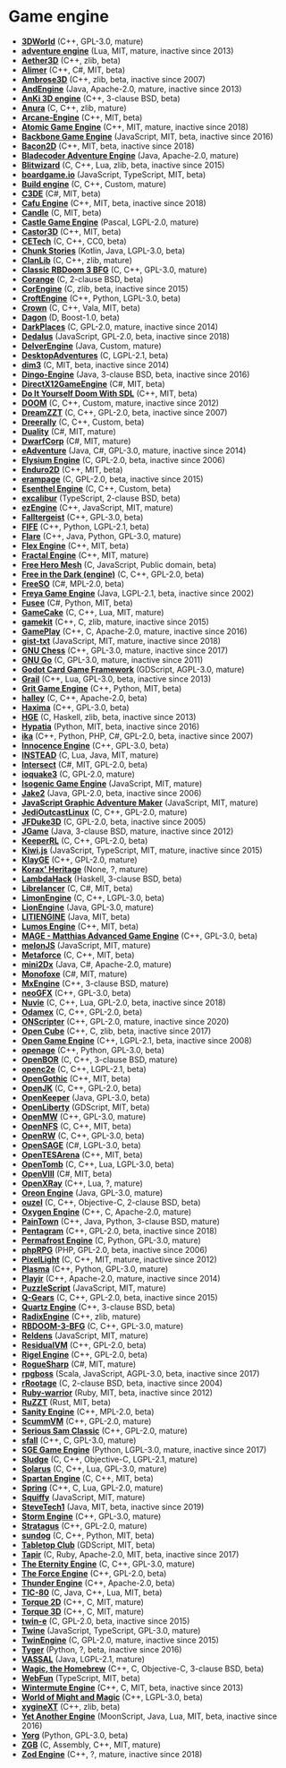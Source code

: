 [comment]: # (autogenerated content, do not edit)
# Game engine

- **[3DWorld](../3dworld.md)** (C++, GPL-3.0, mature)
- **[adventure engine](../adventure_engine.md)** (Lua, MIT, mature, inactive since 2013)
- **[Aether3D](../aether3d.md)** (C++, zlib, beta)
- **[Alimer](../alimer.md)** (C++, C#, MIT, beta)
- **[Ambrose3D](../ambrose3d.md)** (C++, zlib, beta, inactive since 2007)
- **[AndEngine](../andengine.md)** (Java, Apache-2.0, mature, inactive since 2013)
- **[AnKi 3D engine](../anki_3d_engine.md)** (C++, 3-clause BSD, beta)
- **[Anura](../anura.md)** (C, C++, zlib, mature)
- **[Arcane-Engine](../arcane-engine.md)** (C++, MIT, beta)
- **[Atomic Game Engine](../atomic_game_engine.md)** (C++, MIT, mature, inactive since 2018)
- **[Backbone Game Engine](../backbone_game_engine.md)** (JavaScript, MIT, beta, inactive since 2016)
- **[Bacon2D](../bacon2d.md)** (C++, MIT, beta, inactive since 2018)
- **[Bladecoder Adventure Engine](../bladecoder_adventure_engine.md)** (Java, Apache-2.0, mature)
- **[Blitwizard](../blitwizard.md)** (C, C++, Lua, zlib, beta, inactive since 2015)
- **[boardgame.io](../boardgameio.md)** (JavaScript, TypeScript, MIT, beta)
- **[Build engine](../build_engine.md)** (C, C++, Custom, mature)
- **[C3DE](../c3de.md)** (C#, MIT, beta)
- **[Cafu Engine](../cafu_engine.md)** (C++, MIT, beta, inactive since 2018)
- **[Candle](../candle.md)** (C, MIT, beta)
- **[Castle Game Engine](../castle_game_engine.md)** (Pascal, LGPL-2.0, mature)
- **[Castor3D](../castor3d.md)** (C++, MIT, beta)
- **[CETech](../cetech.md)** (C, C++, CC0, beta)
- **[Chunk Stories](../chunk_stories.md)** (Kotlin, Java, LGPL-3.0, beta)
- **[ClanLib](../clanlib.md)** (C, C++, zlib, mature)
- **[Classic RBDoom 3 BFG](../classic_rbdoom_3_bfg.md)** (C, C++, GPL-3.0, mature)
- **[Corange](../corange.md)** (C, 2-clause BSD, beta)
- **[CorEngine](../corengine.md)** (C, zlib, beta, inactive since 2015)
- **[CroftEngine](../croftengine.md)** (C++, Python, LGPL-3.0, beta)
- **[Crown](../crown.md)** (C, C++, Vala, MIT, beta)
- **[Dagon](../dagon.md)** (D, Boost-1.0, beta)
- **[DarkPlaces](../darkplaces.md)** (C, GPL-2.0, mature, inactive since 2014)
- **[Dedalus](../dedalus.md)** (JavaScript, GPL-2.0, beta, inactive since 2018)
- **[DelverEngine](../delverengine.md)** (Java, Custom, mature)
- **[DesktopAdventures](../desktopadventures.md)** (C, LGPL-2.1, beta)
- **[dim3](../dim3.md)** (C, MIT, beta, inactive since 2014)
- **[Dingo-Engine](../dingo-engine.md)** (Java, 3-clause BSD, beta, inactive since 2016)
- **[DirectX12GameEngine](../directx12gameengine.md)** (C#, MIT, beta)
- **[Do It Yourself Doom With SDL](../do_it_yourself_doom_with_sdl.md)** (C++, MIT, beta)
- **[DOOM](../doom.md)** (C, C++, Custom, mature, inactive since 2012)
- **[DreamZZT](../dreamzzt.md)** (C, C++, GPL-2.0, beta, inactive since 2007)
- **[Dreerally](../dreerally.md)** (C, C++, Custom, beta)
- **[Duality](../duality.md)** (C#, MIT, mature)
- **[DwarfCorp](../dwarfcorp.md)** (C#, MIT, mature)
- **[eAdventure](../eadventure.md)** (Java, C#, GPL-3.0, mature, inactive since 2014)
- **[Elysium Engine](../elysium_engine.md)** (C, GPL-2.0, beta, inactive since 2006)
- **[Enduro2D](../enduro2d.md)** (C++, MIT, beta)
- **[erampage](../erampage.md)** (C, GPL-2.0, beta, inactive since 2015)
- **[Esenthel Engine](../esenthel_engine.md)** (C, C++, Custom, beta)
- **[excalibur](../excalibur.md)** (TypeScript, 2-clause BSD, beta)
- **[ezEngine](../ezengine.md)** (C++, JavaScript, MIT, mature)
- **[Falltergeist](../falltergeist.md)** (C++, GPL-3.0, beta)
- **[FIFE](../fife.md)** (C++, Python, LGPL-2.1, beta)
- **[Flare](../flare.md)** (C++, Java, Python, GPL-3.0, mature)
- **[Flex Engine](../flex_engine.md)** (C++, MIT, beta)
- **[Fractal Engine](../fractal_engine.md)** (C++, MIT, mature)
- **[Free Hero Mesh](../free_hero_mesh.md)** (C, JavaScript, Public domain, beta)
- **[Free in the Dark (engine)](../free_in_the_dark_engine.md)** (C, C++, GPL-2.0, beta)
- **[FreeSO](../freeso.md)** (C#, MPL-2.0, beta)
- **[Freya Game Engine](../freya_game_engine.md)** (Java, LGPL-2.1, beta, inactive since 2002)
- **[Fusee](../fusee.md)** (C#, Python, MIT, beta)
- **[GameCake](../gamecake.md)** (C, C++, Lua, MIT, mature)
- **[gamekit](../gamekit.md)** (C++, C, zlib, mature, inactive since 2015)
- **[GamePlay](../gameplay3d.md)** (C++, C, Apache-2.0, mature, inactive since 2016)
- **[gist-txt](../gist-txt.md)** (JavaScript, MIT, mature, inactive since 2018)
- **[GNU Chess](../gnu_chess.md)** (C++, GPL-3.0, mature, inactive since 2017)
- **[GNU Go](../gnu_go.md)** (C, GPL-3.0, mature, inactive since 2011)
- **[Godot Card Game Framework](../godot_card_game_framework.md)** (GDScript, AGPL-3.0, mature)
- **[Grail](../grail.md)** (C++, Lua, GPL-3.0, beta, inactive since 2013)
- **[Grit Game Engine](../grit_game_engine.md)** (C++, Python, MIT, beta)
- **[halley](../halley.md)** (C, C++, Apache-2.0, beta)
- **[Haxima](../haxima.md)** (C++, GPL-3.0, beta)
- **[HGE](../hge.md)** (C, Haskell, zlib, beta, inactive since 2013)
- **[Hypatia](../hypatia.md)** (Python, MIT, beta, inactive since 2016)
- **[ika](../ika.md)** (C++, Python, PHP, C#, GPL-2.0, beta, inactive since 2007)
- **[Innocence Engine](../innocence_engine.md)** (C++, GPL-3.0, beta)
- **[INSTEAD](../instead.md)** (C, Lua, Java, MIT, mature)
- **[Intersect](../intersect.md)** (C#, MIT, GPL-2.0, beta)
- **[ioquake3](../ioquake3.md)** (C, GPL-2.0, mature)
- **[Isogenic Game Engine](../isogenic_game_engine.md)** (JavaScript, MIT, mature)
- **[Jake2](../jake2.md)** (Java, GPL-2.0, beta, inactive since 2006)
- **[JavaScript Graphic Adventure Maker](../javascript_graphic_adventure_maker.md)** (JavaScript, MIT, mature)
- **[JediOutcastLinux](../jedioutcastlinux.md)** (C, C++, GPL-2.0, mature)
- **[JFDuke3D](../jfduke3d.md)** (C, GPL-2.0, beta, inactive since 2005)
- **[JGame](../jgame.md)** (Java, 3-clause BSD, mature, inactive since 2012)
- **[KeeperRL](../keeperrl.md)** (C, C++, GPL-2.0, beta)
- **[Kiwi.js](../kiwijs.md)** (JavaScript, TypeScript, MIT, mature, inactive since 2015)
- **[KlayGE](../klayge.md)** (C++, GPL-2.0, mature)
- **[Korax' Heritage](../korax_heritage.md)** (None, ?, mature)
- **[LambdaHack](../lambdahack.md)** (Haskell, 3-clause BSD, beta)
- **[Librelancer](../librelancer.md)** (C, C#, MIT, beta)
- **[LimonEngine](../limonengine.md)** (C, C++, LGPL-3.0, beta)
- **[LionEngine](../lionengine.md)** (Java, GPL-3.0, mature)
- **[LITIENGINE](../litiengine.md)** (Java, MIT, beta)
- **[Lumos Engine](../lumos_engine.md)** (C++, MIT, beta)
- **[MAGE - Matthias Advanced Game Engine](../mage-matthias_advanced_game_engine.md)** (C++, GPL-3.0, beta)
- **[melonJS](../melonjs.md)** (JavaScript, MIT, mature)
- **[Metaforce](../metaforce.md)** (C, C++, MIT, beta)
- **[mini2Dx](../mini2dx.md)** (Java, C#, Apache-2.0, mature)
- **[Monofoxe](../monofoxe.md)** (C#, MIT, mature)
- **[MxEngine](../mxengine.md)** (C++, 3-clause BSD, mature)
- **[neoGFX](../neogfx.md)** (C++, GPL-3.0, beta)
- **[Nuvie](../nuvie.md)** (C, C++, Lua, GPL-2.0, beta, inactive since 2018)
- **[Odamex](../odamex.md)** (C, C++, GPL-2.0, beta)
- **[ONScripter](../onscripter.md)** (C++, GPL-2.0, mature, inactive since 2020)
- **[Open Cube](../open_cube.md)** (C++, C, zlib, beta, inactive since 2017)
- **[Open Game Engine](../open_game_engine.md)** (C++, LGPL-2.1, beta, inactive since 2008)
- **[openage](../openage.md)** (C++, Python, GPL-3.0, beta)
- **[OpenBOR](../openbor.md)** (C, C++, 3-clause BSD, mature)
- **[openc2e](../openc2e.md)** (C, C++, LGPL-2.1, beta)
- **[OpenGothic](../opengothic.md)** (C++, MIT, beta)
- **[OpenJK](../openjk.md)** (C, C++, GPL-2.0, beta)
- **[OpenKeeper](../openkeeper.md)** (Java, GPL-3.0, beta)
- **[OpenLiberty](../openliberty.md)** (GDScript, MIT, beta)
- **[OpenMW](../openmw.md)** (C++, GPL-3.0, mature)
- **[OpenNFS](../opennfs.md)** (C, C++, MIT, beta)
- **[OpenRW](../openrw.md)** (C, C++, GPL-3.0, beta)
- **[OpenSAGE](../opensage.md)** (C#, LGPL-3.0, beta)
- **[OpenTESArena](../opentesarena.md)** (C++, MIT, beta)
- **[OpenTomb](../opentomb.md)** (C, C++, Lua, LGPL-3.0, beta)
- **[OpenVIII](../openviii.md)** (C#, MIT, beta)
- **[OpenXRay](../openxray.md)** (C++, Lua, ?, mature)
- **[Oreon Engine](../oreon_engine.md)** (Java, GPL-3.0, mature)
- **[ouzel](../ouzel.md)** (C, C++, Objective-C, 2-clause BSD, beta)
- **[Oxygen Engine](../oxygen_engine.md)** (C++, C, Apache-2.0, mature)
- **[PainTown](../paintown.md)** (C++, Java, Python, 3-clause BSD, mature)
- **[Pentagram](../pentagram.md)** (C++, GPL-2.0, beta, inactive since 2018)
- **[Permafrost Engine](../permafrost_engine.md)** (C, Python, GPL-3.0, mature)
- **[phpRPG](../phprpg.md)** (PHP, GPL-2.0, beta, inactive since 2006)
- **[PixelLight](../pixellight.md)** (C, C++, MIT, mature, inactive since 2012)
- **[Plasma](../plasma.md)** (C++, Python, GPL-3.0, mature)
- **[Playir](../playir.md)** (C++, Apache-2.0, mature, inactive since 2014)
- **[PuzzleScript](../puzzlescript.md)** (JavaScript, MIT, mature)
- **[Q-Gears](../q-gears.md)** (C, C++, GPL-2.0, beta, inactive since 2015)
- **[Quartz Engine](../quartz_engine.md)** (C++, 3-clause BSD, beta)
- **[RadixEngine](../radixengine.md)** (C++, zlib, mature)
- **[RBDOOM-3-BFG](../rbdoom-3-bfg.md)** (C, C++, GPL-3.0, mature)
- **[Reldens](../reldens.md)** (JavaScript, MIT, mature)
- **[ResidualVM](../residualvm.md)** (C++, GPL-2.0, beta)
- **[Rigel Engine](../rigel_engine.md)** (C++, GPL-2.0, beta)
- **[RogueSharp](../roguesharp.md)** (C#, MIT, mature)
- **[rpgboss](../rpgboss.md)** (Scala, JavaScript, AGPL-3.0, beta, inactive since 2017)
- **[rRootage](../rrootage.md)** (C, 2-clause BSD, beta, inactive since 2004)
- **[Ruby-warrior](../ruby-warrior.md)** (Ruby, MIT, beta, inactive since 2012)
- **[RuZZT](../ruzzt.md)** (Rust, MIT, beta)
- **[Sanity Engine](../sanity_engine.md)** (C++, MPL-2.0, beta)
- **[ScummVM](../scummvm.md)** (C++, GPL-2.0, mature)
- **[Serious Sam Classic](../serious_sam_classic.md)** (C++, GPL-2.0, mature)
- **[sfall](../sfall.md)** (C++, C, GPL-3.0, mature)
- **[SGE Game Engine](../sge_game_engine.md)** (Python, LGPL-3.0, mature, inactive since 2017)
- **[Sludge](../sludge.md)** (C, C++, Objective-C, LGPL-2.1, mature)
- **[Solarus](../solarus.md)** (C, C++, Lua, GPL-3.0, mature)
- **[Spartan Engine](../spartan_engine.md)** (C, C++, MIT, beta)
- **[Spring](../spring.md)** (C++, C, Lua, GPL-2.0, mature)
- **[Squiffy](../squiffy.md)** (JavaScript, MIT, mature)
- **[SteveTech1](../stevetech1.md)** (Java, MIT, beta, inactive since 2019)
- **[Storm Engine](../storm_engine.md)** (C++, GPL-3.0, mature)
- **[Stratagus](../stratagus.md)** (C++, GPL-2.0, mature)
- **[sundog](../sundog.md)** (C, C++, Python, MIT, beta)
- **[Tabletop Club](../tabletop_club.md)** (GDScript, MIT, beta)
- **[Tapir](../tapir.md)** (C, Ruby, Apache-2.0, MIT, beta, inactive since 2017)
- **[The Eternity Engine](../the_eternity_engine.md)** (C, C++, GPL-3.0, mature)
- **[The Force Engine](../the_force_engine.md)** (C++, GPL-2.0, beta)
- **[Thunder Engine](../thunder_engine.md)** (C++, Apache-2.0, beta)
- **[TIC-80](../tic-80.md)** (C, Java, C++, Lua, MIT, beta)
- **[Torque 2D](../torque_2d.md)** (C++, C, MIT, mature)
- **[Torque 3D](../torque_3d.md)** (C++, C, MIT, mature)
- **[twin-e](../twin-e.md)** (C, GPL-2.0, beta, inactive since 2015)
- **[Twine](../twine.md)** (JavaScript, TypeScript, GPL-3.0, mature)
- **[TwinEngine](../twinengine.md)** (C, GPL-2.0, mature, inactive since 2015)
- **[Tyger](../tyger.md)** (Python, ?, beta, inactive since 2016)
- **[VASSAL](../vassal.md)** (Java, LGPL-2.1, mature)
- **[Wagic, the Homebrew](../wagic_the_homebrew.md)** (C++, C, Objective-C, 3-clause BSD, beta)
- **[WebFun](../webfun.md)** (TypeScript, MIT, beta)
- **[Wintermute Engine](../wintermute_engine.md)** (C++, C, MIT, beta, inactive since 2013)
- **[World of Might and Magic](../world_of_might_and_magic.md)** (C++, LGPL-3.0, beta)
- **[xygineXT](../xyginext.md)** (C++, zlib, beta)
- **[Yet Another Engine](../yet_another_engine.md)** (MoonScript, Java, Lua, MIT, beta, inactive since 2016)
- **[Yorg](../yorg.md)** (Python, GPL-3.0, beta)
- **[ZGB](../zgb.md)** (C, Assembly, C++, MIT, mature)
- **[Zod Engine](../zod_engine.md)** (C++, ?, mature, inactive since 2018)